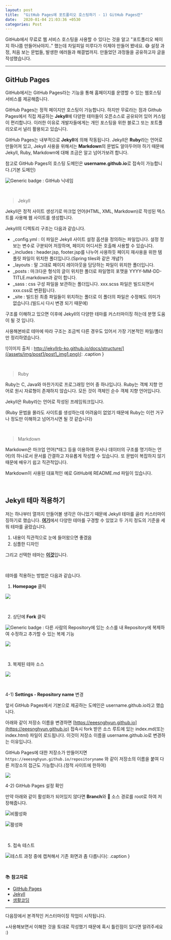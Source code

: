 ```yaml
---
layout: post
title:  "GitHub Pages에 포트폴리오 호스팅하기 - 1) GitHub Pages란"
date:   2020-01-04 21:03:36 +0530
categories: Post
---
```

GitHub에서 무료로 웹 서비스 호스팅을 사용할 수 있다는 것을 알고 "포트폴리오 페이지 하나쯤 만들어놔야지.." 했는데 차일피일 미루다가 이제야 만들어 봤네요. :sweat_smile: 설정 과정, 처음 보는 문법들, 발생한 에러들과 해결법까지. 만들었던 과정들을 공유하고자 글을 작성했습니다.

------

## GitHub Pages

GitHub에서는 GitHub Pages라는 기능을 통해 홈페이지를 운영할 수 있는 웹호스팅 서비스를 제공해줍니다.

GitHub Pages는 정적 페이지만 호스팅이 가능합니다. 하지만 무료라는 점과 Github Pages에서 직접 제공하는 **Jekyll**에 다양한 테마들이 오픈소스로 공유되어 있어 커스텀이 편리합니다. 이러한 이유로 개발자들에게는 개인 포스팅을 위한 블로그 또는 포트폴리오로서 널리 활용되고 있습니다.

GitHub Pages는 내부적으로 **Jekyll**에 의해 작동됩니다.  Jekyll은 **Ruby**라는 언어로 만들어져 있고, Jekyll 사용을 위해서는 **Markdown**의 문법도 알아두어야 하기 때문에 Jekyll, Ruby, Markdown에 대해 조금은 알고 넘어가보려 합니다.

참고로 GitHub Pages의 호스팅 도메인은 **username.github.io**로 접속이 가능합니다.(기본 도메인)

![Generic badge](https://img.shields.io/badge/-username-2E4DA7?style=flat) : GitHub 닉네임

<br>

>  Jekyll

Jekyll은 정적 사이트 생성기로 마크업 언어(HTML, XML, Markdown)로 작성된 텍스트를 사용해 웹 사이트를 생성합니다.

Jekyll의 디렉토리 구조는 다음과 같습니다. 

* _config.yml : 이 파일은 Jekyll 사이트 설정 옵션을 정의하는 파일입니다. 설정 정보는 변수로 구분되어 저장하며, 페이지 어디서든 호출해 사용할 수 있습니다.
* _includes : header.jsp, footer.jsp를 나누어 사용하듯 페이지 재사용을 위한 템플릿 파일이 위치한 폴더입니다.(Spring tiles와 같은 개념?)
* _layouts : 말 그대로 페이지 레이아웃을 담당하는 파일이 위치한 폴더입니다.
* _posts : 마크다운 형식의 글이 위치한 폴더로 파일명의 포맷을 YYYY-MM-DD-TITLE.markdown과 같이 합니다.
* _sass : css 구성 파일을 보관하는 폴더입니다. xxx.scss 파일은 빌드되면서 xxx.css로 변환됩니다.
* _site : 빌드된 최종 파일들이 위치하는 폴더로 이 폴더의 파일은 수정해도 의미가 없습니다.(빌드시 다시 변경 되기 때문에)

구조를 이해하고 있으면 이후에 Jekyll의 다양한 테마를 커스터마이징 하는데 분명 도움이 될 것 입니다.

사용해본바로 테마에 따라 구조는 조금씩 다른 경우도 있어서 가장 기본적인 파일/폴더만 정리하였습니다.

![이미지 출처 : http://jekyllrb-ko.github.io/docs/structure/](/assets/img/post1/post1_img1.png){: .caption }

<br>

> Ruby

Ruby는 C, Java와 마찬가지로 프로그래밍 언어 중 하나입니다. Ruby는 객체 지향 언어로 원시 자료형이 존재하지 않습니다. 모든 것이 객체인 순수 객체 지향 언어입니다.

Jekyll은 Ruby라는 언어로 작성된 프레임워크입니다.

(Ruby 문법을 몰라도 사이트를 생성하는데 어려움이 없었기 때문에 Ruby는 이런 거구나 정도만 이해하고 넘어가시면 될 것 같습니다)

<br>

> Markdown

Markdown은 마크업 언어(*태그 등을 이용하여 문서나 데이터의 구조를 명기하는 언어)의 하나로서 문서를 간결하고 자유롭게 작성할 수 있습니다. 또 문법이 복잡하지 않기 때문에 배우기 쉽고 직관적입니다.

Markdown이 사용된 대표적인 예로 GitHub에 README.md 파일이 있습니다.

<br>

## Jekyll 테마 적용하기

저는 하나부터 열까지 만들어볼 생각은 아니었기 때문에 Jekyll 테마를 골라 커스터마이징하기로 했습니다. [**여기**](http://jekyllthemes.org/)에서 다양한 테마를 구경할 수 있었고 두 가지 정도의 기준을 세워 테마를 골랐습니다.

1. 내용이 직관적으로 눈에 들어왔으면 좋겠음
2. 심플한 디자인

그리고 선택한 테마는 [**이것**](http://jekyllthemes.org/themes/PlainWhite-Jekyll/)입니다.

<br>

테마를 적용하는 방법은 다음과 같습니다.

1) **Homepage** 클릭

![](/assets/img/post1/post1_img2.png)

<br>

2) 상단에 **Fork** 클릭

![Generic badge](https://img.shields.io/badge/-fork-2E4DA7?style=flat) : 다른 사람의 Repository에 있는 소스를 내 Repository에 복제하여 수정하고 추가할 수 있는 복제 기능

![](/assets/img/post1/post1_img3.png)

<br>

3) 복제된 테마 소스

![](/assets/img/post1/post1_img4.png)

<br>

4-1) **Settings - Repository name** 변경

앞서 GitHub Pages에서 기본으로 제공하는 도메인은 username.github.io라고 했습니다.

아래와 같이 저장소 이름을 변경하면 [https://eeesnghyun.github.io](https://eeesnghyun.github.io) 접속시 fork 받은 소스 루트에 있는 index.md(또는 index.html) 파일이 로드됩니다. 이것이 저장소 이름을 username.github.io로 변경하는 이유입니다.

GitHub Pages에 대한 저장소가 만들어지면 `https://eeesnghyun.github.io/repositoryname` 와 같이 저장소의 이름을 붙여 다른 저장소의 접근도 가능합니다.(정적 사이트에 한하여)

![](/assets/img/post1/post1_img5.png)



4-2) GitHub Pages 설정 확인

만약 아래와 같이 활성화가 되어있지 않다면 **Branch**와 :open_file_folder: ​소스 경로를 root로 하여 저장해줍니다.

![비활성화](/assets/img/post1/post1_img6.png "비활성화 상태")

![활성화](/assets/img/post1/post1_img7.png)

<br>

5) 접속 테스트

![테스트 과정 중에 캡쳐해서 기존 화면과 좀 다릅니다](/assets/img/post1/post1_img8.png){: .caption } 

<br>

:books: **참고자료**

* [GitHub Pages](https://pages.github.com/)
* [Jekyll](http://jekyllrb-ko.github.io/docs/)
* [생활코딩](https://opentutorials.org/course/3084/18891)

------

다음장에서 본격적인 커스터마이징 작업이 시작됩니다.

+사용해보면서 이해한 것을 토대로 작성했기 때문에 혹시 틀린점이 있다면 알려주세요 :)